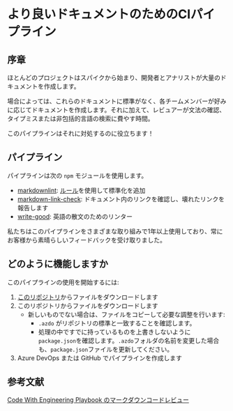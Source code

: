 # より良いドキュメントのためのCIパイプライン

## 序章

ほとんどのプロジェクトはスパイクから始まり、開発者とアナリストが大量のドキュメントを作成します。

場合によっては、これらのドキュメントに標準がなく、各チームメンバーが好みに応じてドキュメントを作成します。それに加えて、レビュアーが文法の確認、タイプミスまたは非包括的言語の検索に費やす時間。

このパイプラインはそれに対処するのに役立ちます！

## パイプライン

パイプラインは次の `npm` モジュールを使用します。

- [markdownlint](https://github.com/DavidAnson/markdownlint): [ルール](https://github.com/DavidAnson/markdownlint#rules--aliases)を使用して標準化を追加
- [markdown-link-check](https://github.com/tcort/markdown-link-check): ドキュメント内のリンクを確認し、壊れたリンクを報告します
- [write-good](https://github.com/btford/write-good): 英語の散文のためのリンター

私たちはこのパイプラインをさまざまな取り組みで1年以上使用しており、常にお客様から素晴らしいフィードバックを受け取りました。

## どのように機能しますか

このパイプラインの使用を開始するには:

1. [このリポジトリ](https://github.com/squassina/doc-pipeline/tree/main/repo-root)からファイルをダウンロードします
1. このリポジトリからファイルをダウンロードします
    - 新しいものでない場合は、ファイルをコピーして必要な調整を行います:
        - `.azdo` がリポジトリの標準と一致することを確認します。
        - 処理の中ですでに持っているものを上書きしないように`package.json`を確認します。`.azdo`フォルダの名前を変更した場合も、`package.json`ファイルを更新してください。
1. Azure DevOps または GitHub でパイプラインを作成します

## 参考文献

[Code With Engineering Playbook のマークダウンコードレビュー](https://microsoft.github.io/code-with-engineering-playbook/code-reviews/recipes/markdown/#code-review-checklist)
